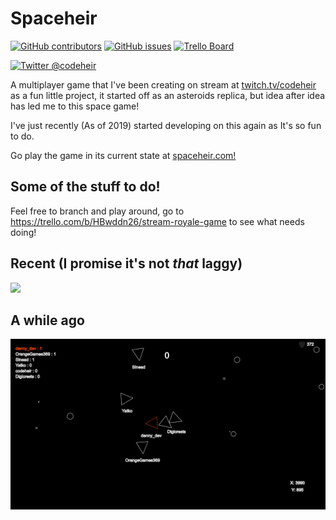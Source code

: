 # Spaceheir

 [![GitHub contributors](https://img.shields.io/github/contributors/LukeGarrigan/spaceheir.svg)](https://GitHub.com/LukeGarrigan/spaceheir/graphs/contributors/)
 [![GitHub issues](https://img.shields.io/github/issues/LukeGarrigan/spaceheir.svg)](https://GitHub.com/LukeGarrigan/spaceheir/issues/) 
 [![Trello Board](https://img.shields.io/badge/trello-board-purple.svg)](https://trello.com/b/HBwddn26/stream-royale-game)

[![Twitter @codeheir](https://img.shields.io/twitter/follow/codeheir.svg?style=social&logo=twitter)](https://twitter.com/intent/follow?screen_name=codeheir)

A multiplayer game that I've been creating on stream at [twitch.tv/codeheir](https://www.twitch.tv/codeheir) as a fun little project, it started off as an asteroids replica, but idea after idea has led me to this space game! 

I've just recently (As of 2019) started developing on this again as It's so fun to do. 

Go play the game in its current state at [spaceheir.com!](http://spaceheir.com/)
## Some of the stuff to do!
Feel free to branch and play around, go to https://trello.com/b/HBwddn26/stream-royale-game to see what needs doing!

## Recent (I promise it's not *that* laggy)
![](stream-royale2.gif)
## A while ago
![](stream-royale.gif)

